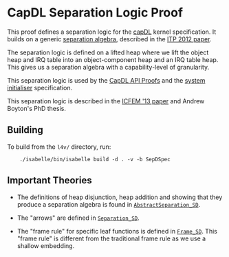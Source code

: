 # CapDL Separation Logic Proof

This proof defines a separation logic for the [capDL](../../spec/capDL/) kernel
specification.
It builds on a generic [separation algebra](../../lib/sep_algebra/), described in 
the [ITP 2012 paper][Klein_KB_12].

The separation logic is defined on a lifted heap where we lift the object heap
and IRQ table into an object-component heap and an IRQ table heap. This gives
us a separation algebra with a capability-level of granularity.

This separation logic is used by the [CapDL API Proofs](../capDL-api/)
and the [system initialiser](../../sys-init/) specification.

This separation logic is described in the [ICFEM '13 paper][Boyton_13] and Andrew Boyton's PhD thesis.


## Building

To build from the `l4v/` directory, run:

        ./isabelle/bin/isabelle build -d . -v -b SepDSpec

## Important Theories

* The definitions of heap disjunction, heap addition and showing that they produce a separation algebra
  is found in [`AbstractSeparation_SD`](AbstractSeparation_SD.thy).

* The "arrows" are defined in  [`Separation_SD`](Separation_SD.thy).

* The "frame rule" for specific leaf functions is defined in [`Frame_SD`](Frame_SD.thy).
  This "frame rule" is different from the traditional frame rule as we use a shallow embedding.

[Boyton_13]: http://www.nicta.com.au/pub?id=7047        "Formally Verified System Initialisation"
[Klein_KB_12]: http://www.nicta.com.au/pub?id=5676      "Mechanised separation algebra"


